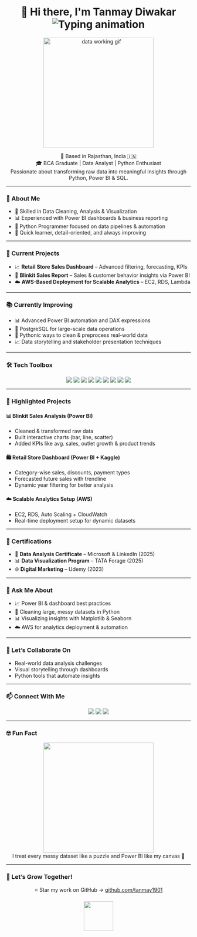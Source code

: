 <h1 align="center">
  👋 Hi there, I'm Tanmay Diwakar  
  <br>
  <img src="https://readme-typing-svg.demolab.com?font=Fira+Code&pause=1000&color=42A5F5&center=true&vCenter=true&width=500&lines=Data+Analyst;Python+Programmer;Power+BI+Specialist;Turning+Data+into+Decisions" alt="Typing animation" />
</h1>

<p align="center">
  <img src="https://media.giphy.com/media/qgQUggAC3Pfv687qPC/giphy.gif" width="300" alt="data working gif" />
</p>

<p align="center">
  📍 Based in Rajasthan, India 🇮🇳<br>
  🎓 BCA Graduate | Data Analyst | Python Enthusiast<br>
  Passionate about transforming raw data into meaningful insights through Python, Power BI & SQL.
</p>

---

### 🧠 About Me
- 🔎 Skilled in Data Cleaning, Analysis & Visualization  
- 📊 Experienced with Power BI dashboards & business reporting  
- 🐍 Python Programmer focused on data pipelines & automation  
- 🧠 Quick learner, detail-oriented, and always improving  

---

### 🚀 Current Projects
- 📈 **Retail Store Sales Dashboard** – Advanced filtering, forecasting, KPIs  
- 🛒 **Blinkit Sales Report** – Sales & customer behavior insights via Power BI  
- ☁️ **AWS-Based Deployment for Scalable Analytics** – EC2, RDS, Lambda  

---

### 📚 Currently Improving
- 📊 Advanced Power BI automation and DAX expressions  
- 🐘 PostgreSQL for large-scale data operations  
- 🧹 Pythonic ways to clean & preprocess real-world data  
- 📈 Data storytelling and stakeholder presentation techniques  

---

### 🛠️ Tech Toolbox
<p align="center">
  <img src="https://img.shields.io/badge/Python-306998?style=for-the-badge&logo=python&logoColor=white" />
  <img src="https://img.shields.io/badge/Pandas-150458?style=for-the-badge&logo=pandas&logoColor=white" />
  <img src="https://img.shields.io/badge/NumPy-013243?style=for-the-badge&logo=numpy&logoColor=white" />
  <img src="https://img.shields.io/badge/Matplotlib-3776AB?style=for-the-badge&logo=matplotlib&logoColor=white" />
  <img src="https://img.shields.io/badge/Seaborn-5A8BB0?style=for-the-badge&logo=seaborn&logoColor=white" />
  <img src="https://img.shields.io/badge/PowerBI-F2C811?style=for-the-badge&logo=powerbi&logoColor=black" />
  <img src="https://img.shields.io/badge/SQL-4479A1?style=for-the-badge&logo=postgresql&logoColor=white" />
  <img src="https://img.shields.io/badge/AWS-232F3E?style=for-the-badge&logo=amazon-aws&logoColor=white" />
  <img src="https://img.shields.io/badge/Excel-217346?style=for-the-badge&logo=microsoft-excel&logoColor=white" />
</p>

---

### 📌 Highlighted Projects

#### 📊 Blinkit Sales Analysis (Power BI)
- Cleaned & transformed raw data
- Built interactive charts (bar, line, scatter)
- Added KPIs like avg. sales, outlet growth & product trends

#### 🛍️ Retail Store Dashboard (Power BI + Kaggle)
- Category-wise sales, discounts, payment types
- Forecasted future sales with trendline
- Dynamic year filtering for better analysis

#### ☁️ Scalable Analytics Setup (AWS)
- EC2, RDS, Auto Scaling + CloudWatch  
- Real-time deployment setup for dynamic datasets

---

### 🏅 Certifications
- 📘 **Data Analysis Certificate** – Microsoft & LinkedIn (2025)  
- 📊 **Data Visualization Program** – TATA Forage (2025)  
- 🌐 **Digital Marketing** – Udemy (2023)  

---

### 💬 Ask Me About
- 📈 Power BI & dashboard best practices  
- 🧹 Cleaning large, messy datasets in Python  
- 📊 Visualizing insights with Matplotlib & Seaborn  
- ☁️ AWS for analytics deployment & automation  

---

### 🤝 Let’s Collaborate On
- Real-world data analysis challenges  
- Visual storytelling through dashboards  
- Python tools that automate insights  

---

### 📫 Connect With Me
<p align="center">
  <a href="mailto:tanmaydiwakar0710@gmail.com"><img src="https://img.shields.io/badge/Gmail-D14836?style=for-the-badge&logo=gmail&logoColor=white" /></a>
  <a href="https://linkedin.com/in/tanmay-diwakar-1b68b41a8"><img src="https://img.shields.io/badge/LinkedIn-blue?style=for-the-badge&logo=linkedin&logoColor=white" /></a>
  <a href="tel:+918949297146"><img src="https://img.shields.io/badge/Call-89492+97146-green?style=for-the-badge&logo=whatsapp&logoColor=white" /></a>
</p>

---

### 🤓 Fun Fact
<p align="center">
  <img src="https://media.giphy.com/media/iIqmM5tTjmpOB9mpbn/giphy.gif" width="300" />
  <br>
  I treat every messy dataset like a puzzle and Power BI like my canvas 🎨
</p>

---

### 🌟 Let’s Grow Together!
<p align="center">
  ⭐️ Star my work on GitHub → <a href="https://github.com/tanmay1901" target="_blank">github.com/tanmay1901</a>  
  <br><br>
  <img src="https://media.giphy.com/media/3oEjI6SIIHBdRxXI40/giphy.gif" width="80" />
</p>
